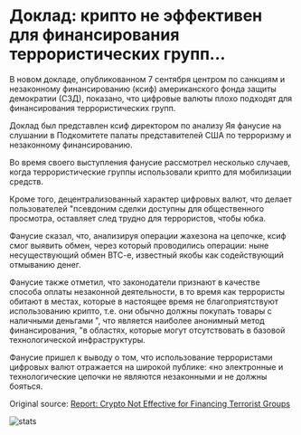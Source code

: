 # Доклад: крипто не эффективен для финансирования террористических групп...

В новом докладе, опубликованном 7 сентября центром по санкциям и незаконному финансированию (ксиф) американского фонда защиты демократии (СЗД), показано, что цифровые валюты плохо подходят для финансирования террористических групп.

Доклад был представлен ксиф директором по анализу Яя фанусие на слушании в Подкомитете палаты представителей США по терроризму и незаконному финансированию.

Во время своего выступления фанусие рассмотрел несколько случаев, когда террористические группы использовали крипто для мобилизации средств.

Кроме того, децентрализованный характер цифровых валют, что делает пользователей "псевдоним сделки доступны для общественного просмотра, оставляет след трудно для террористов, чтобы юбка.

Фанусие сказал, что, анализируя операции жахезона на цепочке, ксиф смог выявить обмен, через который проводились операции: ныне несуществующий обмен BTC-e, известный якобы как содействующий отмыванию денег.

Фанусие также отметил, что законодатели признают в качестве способа оплаты незаконной деятельности, в то время как террористы обитают в местах, которые в настоящее время не благоприятствуют использованию крипто, т.е. они обычно должны покупать товары с наличными деньгами ", что является наиболее анонимный метод финансирования, "в областях, которые могут отсутствовать в базовой технологической инфраструктуры.

Фанусие пришел к выводу о том, что использование террористами цифровых валют отражается на широкой публике: «но электронные и технологические цепочки не являются незаконными и не должны бояться.

Original source: [Report: Crypto Not Effective for Financing Terrorist Groups](https://cointelegraph.com/news/report-crypto-not-effective-for-financing-terrorist-groups)

![stats](https://c.statcounter.com/11760860/0/a89fa40b/1/ "stats")